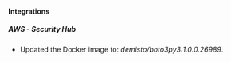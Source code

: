 #### Integrations
##### AWS - Security Hub
- Updated the Docker image to: *demisto/boto3py3:1.0.0.26989*.
